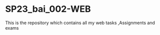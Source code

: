 # SP23_bai_002-WEB
 This is the repository which  contains all my web tasks ,Assignments and exams 
